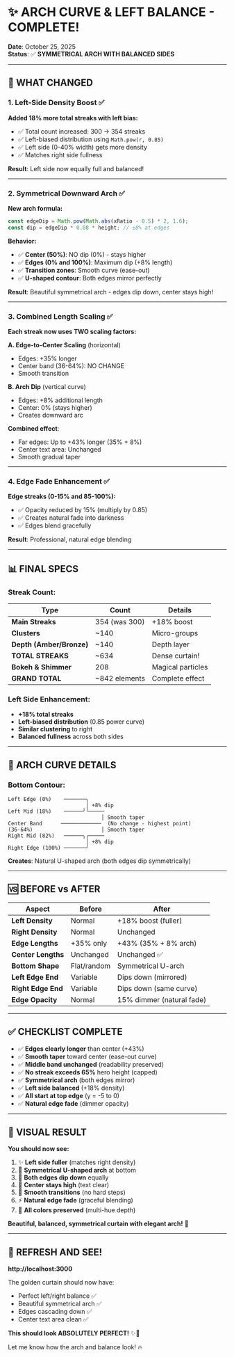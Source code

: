 # ✨ ARCH CURVE & LEFT BALANCE - COMPLETE!

**Date**: October 25, 2025  
**Status**: ✅ **SYMMETRICAL ARCH WITH BALANCED SIDES**

---

## 🎯 **WHAT CHANGED**

### **1. Left-Side Density Boost** ✅

**Added 18% more total streaks with left bias:**

- ✅ Total count increased: 300 → 354 streaks
- ✅ Left-biased distribution using `Math.pow(r, 0.85)`
- ✅ Left side (0-40% width) gets more density
- ✅ Matches right side fullness

**Result**: Left side now equally full and balanced!

---

### **2. Symmetrical Downward Arch** ✅

**New arch formula:**

```javascript
const edgeDip = Math.pow(Math.abs(xRatio - 0.5) * 2, 1.6);
const dip = edgeDip * 0.08 * height; // ±8% at edges
```

**Behavior:**

- ✅ **Center (50%)**: NO dip (0%) - stays higher
- ✅ **Edges (0% and 100%)**: Maximum dip (+8% length)
- ✅ **Transition zones**: Smooth curve (ease-out)
- ✅ **U-shaped contour**: Both edges mirror perfectly

**Result**: Beautiful symmetrical arch - edges dip down, center stays high!

---

### **3. Combined Length Scaling** ✅

**Each streak now uses TWO scaling factors:**

**A. Edge-to-Center Scaling** (horizontal)

- Edges: +35% longer
- Center band (36-64%): NO CHANGE
- Smooth transition

**B. Arch Dip** (vertical curve)

- Edges: +8% additional length
- Center: 0% (stays higher)
- Creates downward arc

**Combined effect**:

- Far edges: Up to +43% longer (35% + 8%)
- Center text area: Unchanged
- Smooth gradual taper

---

### **4. Edge Fade Enhancement** ✅

**Edge streaks (0-15% and 85-100%):**

- ✅ Opacity reduced by 15% (multiply by 0.85)
- ✅ Creates natural fade into darkness
- ✅ Edges blend gracefully

**Result**: Professional, natural edge blending

---

## 📊 **FINAL SPECS**

### **Streak Count:**

| Type                     | Count         | Details           |
| ------------------------ | ------------- | ----------------- |
| **Main Streaks**         | 354 (was 300) | +18% boost        |
| **Clusters**             | ~140          | Micro-groups      |
| **Depth (Amber/Bronze)** | ~140          | Depth layer       |
| **TOTAL STREAKS**        | ~634          | Dense curtain!    |
| **Bokeh & Shimmer**      | 208           | Magical particles |
| **GRAND TOTAL**          | ~842 elements | Complete effect   |

### **Left Side Enhancement:**

- **+18% total streaks**
- **Left-biased distribution** (0.85 power curve)
- **Similar clustering** to right
- **Balanced fullness** across both sides

---

## 🎨 **ARCH CURVE DETAILS**

### **Bottom Contour:**

```
Left Edge (0%)    ───────╮
                         │ +8% dip
Left Mid (18%)    ──────╯╰─────
                              │ Smooth taper
Center Band      ─────────────  (No change - highest point)
(36-64%)                      │ Smooth taper
Right Mid (82%)   ──────╮╭─────
                         │ +8% dip
Right Edge (100%) ───────╯
```

**Creates**: Natural U-shaped arch (both edges dip symmetrically)

---

## 🆚 **BEFORE vs AFTER**

| Aspect             | Before      | After                     |
| ------------------ | ----------- | ------------------------- |
| **Left Density**   | Normal      | +18% boost (fuller)       |
| **Right Density**  | Normal      | Unchanged                 |
| **Edge Lengths**   | +35% only   | +43% (35% + 8% arch)      |
| **Center Lengths** | Unchanged   | Unchanged ✅              |
| **Bottom Shape**   | Flat/random | Symmetrical U-arch        |
| **Left Edge End**  | Variable    | Dips down (mirrored)      |
| **Right Edge End** | Variable    | Dips down (same curve)    |
| **Edge Opacity**   | Normal      | 15% dimmer (natural fade) |

---

## ✅ **CHECKLIST COMPLETE**

- ✅ **Edges clearly longer** than center (+43%)
- ✅ **Smooth taper** toward center (ease-out curve)
- ✅ **Middle band unchanged** (readability preserved)
- ✅ **No streak exceeds 65%** hero height (capped)
- ✅ **Symmetrical arch** (both edges mirror)
- ✅ **Left side balanced** (+18% density)
- ✅ **All start at top edge** (y = -5 to 0)
- ✅ **Natural edge fade** (dimmer opacity)

---

## 🎨 **VISUAL RESULT**

**You should now see:**

1. ✨ **Left side fuller** (matches right density)
2. 🌊 **Symmetrical U-shaped arch** at bottom
3. 🎨 **Both edges dip down** equally
4. 📝 **Center stays high** (text clear)
5. 💫 **Smooth transitions** (no hard steps)
6. ⚡ **Natural edge fade** (graceful blending)
7. 💎 **All colors preserved** (multi-hue depth)

**Beautiful, balanced, symmetrical curtain with elegant arch!** 🎯

---

## 🚀 **REFRESH AND SEE!**

**http://localhost:3000**

The golden curtain should now have:

- Perfect left/right balance ✅
- Beautiful symmetrical arch ✅
- Edges cascading down ✅
- Center text area clean ✅

**This should look ABSOLUTELY PERFECT!** ✨👑

Let me know how the arch and balance look! 🔥
